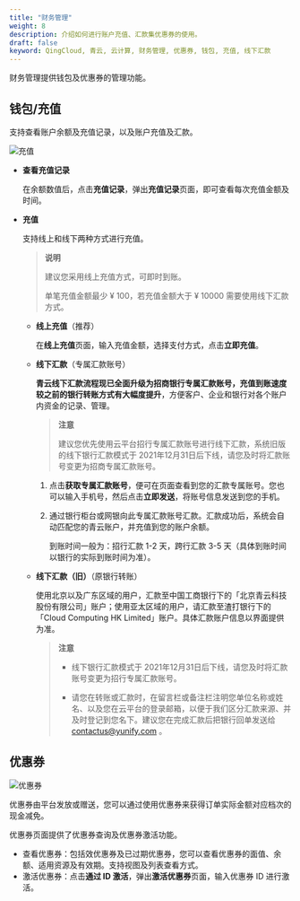 ```yaml
---
title: "财务管理"
weight: 8
description: 介绍如何进行账户充值、汇款集优惠券的使用。
draft: false
keyword: QingCloud, 青云, 云计算, 财务管理, 优惠券, 钱包, 充值, 线下汇款
---
```


财务管理提供钱包及优惠券的管理功能。

## 钱包/充值

支持查看账户余额及充值记录，以及账户充值及汇款。

![充值](../../_images/recharge.png)

- **查看充值记录**

  在余额数值后，点击**充值记录**，弹出**充值记录**页面，即可查看每次充值金额及时间。

- **充值**

  支持线上和线下两种方式进行充值。

  >**说明**
  >
  >建议您采用线上充值方式，可即时到账。
  >
  >单笔充值金额最少 ¥ 100，若充值金额大于 ¥ 10000 需要使用线下汇款方式。

  - **线上充值**（推荐）

    在**线上充值**页面，输入充值金额，选择支付方式，点击**立即充值**。

    

  - **线下汇款**（专属汇款账号）

    **青云线下汇款流程现已全面升级为招商银行专属汇款账号，充值到账速度较之前的银行转账方式有大幅度提升**，方便客户、企业和银行对各个账户内资金的记录、管理。

    > **注意**
    >
    > 建议您优先使用云平台招行专属汇款账号进行线下汇款，系统旧版的线下银行汇款模式于 2021年12月31日后下线，请您及时将汇款账号变更为招商专属汇款账号。

    1. 点击**获取专属汇款账号**，便可在页面查看到您的汇款专属账号。您也可以输入手机号，然后点击**立即发送**，将账号信息发送到您的手机。

    2. 通过银行柜台或网银向此专属汇款账号汇款。汇款成功后，系统会自动匹配您的青云账户，并充值到您的账户余额。

       到账时间一般为：招行汇款 1-2 天，跨行汇款 3-5 天（具体到账时间以银行的实际到账时间为准）。

  - **线下汇款（旧）**（原银行转账）

    使用北京以及广东区域的用户，汇款至中国工商银行下的「北京青云科技股份有限公司」账户；使用亚太区域的用户，请汇款至渣打银行下的「Cloud Computing HK Limited」账户。具体汇款账户信息以界面提供为准。
  
    > **注意**
    >
    > - 线下银行汇款模式于 2021年12月31日后下线，请您及时将汇款账号变更为招行专属汇款账号。
    >
    > - 请您在转账或汇款时，在留言栏或备注栏注明您单位名称或姓名、以及您在云平台的登录邮箱，以便于我们区分汇款来源、并及时登记到您名下。建议您在完成汇款后把银行回单发送给 contactus@yunify.com 。



##  优惠券

![优惠券](../../_images/discount_coupon.png)

优惠券由平台发放或赠送，您可以通过使用优惠券来获得订单实际金额对应档次的现金减免。

优惠券页面提供了优惠券查询及优惠券激活功能。

- 查看优惠券：包括效优惠券及已过期优惠券，您可以查看优惠券的面值、余额、适用资源及有效期。支持视图及列表查看方式。
- 激活优惠券：点击**通过 ID 激活**，弹出**激活优惠券**页面，输入优惠券 ID 进行激活。 

